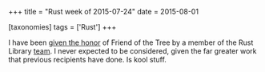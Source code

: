 +++
title = "Rust week of 2015-07-24"
date = 2015-08-01

[taxonomies]
tags = ['Rust']
+++

I have been [given the honor] of Friend of the Tree by a member of the
Rust Library [team]. I never expected to be considered, given the far
greater work that previous recipients have done. Is kool stuff.

[given the honor]: https://internals.rust-lang.org/t/subteam-reports-2015-07-24/2397
[team]: http://www.rust-lang.org/team
